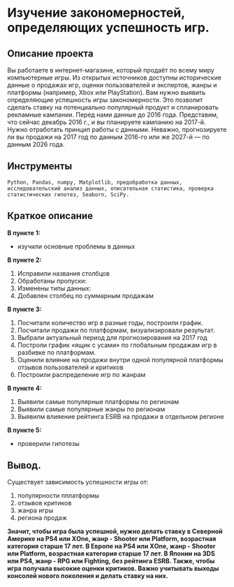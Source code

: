 # Изучение закономерностей, определяющих успешность игр.
## Описание проекта
Вы работаете в интернет-магазине, который продаёт по всему миру компьютерные игры. Из открытых источников доступны исторические данные о продажах игр, оценки пользователей и экспертов, жанры и платформы (например, Xbox или PlayStation). Вам нужно выявить определяющие успешность игры закономерности. Это позволит сделать ставку на потенциально популярный продукт и спланировать рекламные кампании.
Перед нами данные до 2016 года. Представим, что сейчас декабрь 2016 г., и вы планируете кампанию на 2017-й. Нужно отработать принцип работы с данными. Неважно, прогнозируете ли вы продажи на 2017 год по данным 2016-го или же 2027-й — по данным 2026 года.
## Инструменты
<code>Python, Pandas, numpy, Matplotlib, предобработка данных, исследовательский анализ данных, описательная статистика, проверка статистических гипотез, Seaborn, SciPy.</code>
## Краткое описание
**В пункте 1:**    
+ изучили основные проблемы в данных   
     
**В пункте 2:**    
1. Исправили названия столбцов     
2. Обработаны пропуски:        
3. Изменены типы данных:      
4. Добавлен столбец по суммарным продажам       
     
**В пункте 3:**    
1. Посчитали количество игр в разные годы, построили график.        
2. Посчитали продажи по платформам, визуализировали результат.     
3. Выбрали актуальный период для прогнозирования на 2017 год       
4. Построли график «ящик с усами» по глобальным продажам игр в разбивке по платформам.     
5. Оценили влияние на продажи внутри одной популярной платформы отзывов пользователей и критиков      
6. Построили распределение игр по жанрам

**В пункте 4:**    
1. Выявили самые популярные платформы по регионам    
2. Выявили самые популярные жанры по регионам      
3. Выявилм влияение рейтинга ESRB на продажи в отдельном регионе     

**В пункте 5:**    
+ проверили гипотезы  
## Вывод.
Существует зависимость успешности игры от:     
1. популярности пплатформы   
2. отзывов критиков     
3. жанра игры      
4. региона продаж       

**Значит, чтобы игра была успешной, нужно делать ставку в Северной Америке на PS4 или XОne, жанр - Shooter или Platform, возрастная категория старше 17 лет. В Европе на PS4 или XОne, жанр - Shooter или Platform, возрастная категория старше 17 лет. В Японии на 3DS или PS4, жанр - RPG или Fighting, без рейтинга ESRB. Также, чтобы игра получала высокие оценки критиков. Важно учитывать выходы консолей нового поколения и делать ставку на них.**
